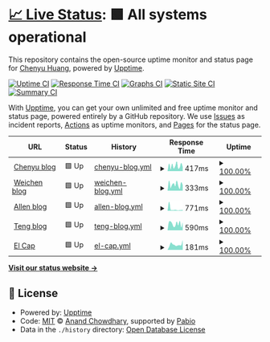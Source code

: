 # [📈 Live Status](https://BinaryFiddler.github.io/upptime): <!--live status--> **🟩 All systems operational**

This repository contains the open-source uptime monitor and status page for [Chenyu Huang](chenyu.blog), powered by [Upptime](https://github.com/upptime/upptime).

[![Uptime CI](https://github.com/BinaryFiddler/upptime/workflows/Uptime%20CI/badge.svg)](https://github.com/BinaryFiddler/upptime/actions?query=workflow%3A%22Uptime+CI%22)
[![Response Time CI](https://github.com/BinaryFiddler/upptime/workflows/Response%20Time%20CI/badge.svg)](https://github.com/BinaryFiddler/upptime/actions?query=workflow%3A%22Response+Time+CI%22)
[![Graphs CI](https://github.com/BinaryFiddler/upptime/workflows/Graphs%20CI/badge.svg)](https://github.com/BinaryFiddler/upptime/actions?query=workflow%3A%22Graphs+CI%22)
[![Static Site CI](https://github.com/BinaryFiddler/upptime/workflows/Static%20Site%20CI/badge.svg)](https://github.com/BinaryFiddler/upptime/actions?query=workflow%3A%22Static+Site+CI%22)
[![Summary CI](https://github.com/BinaryFiddler/upptime/workflows/Summary%20CI/badge.svg)](https://github.com/BinaryFiddler/upptime/actions?query=workflow%3A%22Summary+CI%22)

With [Upptime](https://upptime.js.org), you can get your own unlimited and free uptime monitor and status page, powered entirely by a GitHub repository. We use [Issues](https://github.com/BinaryFiddler/upptime/issues) as incident reports, [Actions](https://github.com/BinaryFiddler/upptime/actions) as uptime monitors, and [Pages](https://BinaryFiddler.github.io/upptime) for the status page.

<!--start: status pages-->
<!-- This summary is generated by Upptime (https://github.com/upptime/upptime) -->
<!-- Do not edit this manually, your changes will be overwritten -->
<!-- prettier-ignore -->
| URL | Status | History | Response Time | Uptime |
| --- | ------ | ------- | ------------- | ------ |
| <img alt="" src="https://icons.duckduckgo.com/ip3/www.chenyu.blog.ico" height="13"> [Chenyu blog](https://www.chenyu.blog) | 🟩 Up | [chenyu-blog.yml](https://github.com/BinaryFiddler/upptime/commits/HEAD/history/chenyu-blog.yml) | <details><summary><img alt="Response time graph" src="./graphs/chenyu-blog/response-time-week.png" height="20"> 417ms</summary><br><a href="https://status.chenyu.blog/history/chenyu-blog"><img alt="Response time 417" src="https://img.shields.io/endpoint?url=https%3A%2F%2Fraw.githubusercontent.com%2FBinaryFiddler%2Fupptime%2FHEAD%2Fapi%2Fchenyu-blog%2Fresponse-time.json"></a><br><a href="https://status.chenyu.blog/history/chenyu-blog"><img alt="24-hour response time 123" src="https://img.shields.io/endpoint?url=https%3A%2F%2Fraw.githubusercontent.com%2FBinaryFiddler%2Fupptime%2FHEAD%2Fapi%2Fchenyu-blog%2Fresponse-time-day.json"></a><br><a href="https://status.chenyu.blog/history/chenyu-blog"><img alt="7-day response time 417" src="https://img.shields.io/endpoint?url=https%3A%2F%2Fraw.githubusercontent.com%2FBinaryFiddler%2Fupptime%2FHEAD%2Fapi%2Fchenyu-blog%2Fresponse-time-week.json"></a><br><a href="https://status.chenyu.blog/history/chenyu-blog"><img alt="30-day response time 417" src="https://img.shields.io/endpoint?url=https%3A%2F%2Fraw.githubusercontent.com%2FBinaryFiddler%2Fupptime%2FHEAD%2Fapi%2Fchenyu-blog%2Fresponse-time-month.json"></a><br><a href="https://status.chenyu.blog/history/chenyu-blog"><img alt="1-year response time 417" src="https://img.shields.io/endpoint?url=https%3A%2F%2Fraw.githubusercontent.com%2FBinaryFiddler%2Fupptime%2FHEAD%2Fapi%2Fchenyu-blog%2Fresponse-time-year.json"></a></details> | <details><summary><a href="https://status.chenyu.blog/history/chenyu-blog">100.00%</a></summary><a href="https://status.chenyu.blog/history/chenyu-blog"><img alt="All-time uptime 100.00%" src="https://img.shields.io/endpoint?url=https%3A%2F%2Fraw.githubusercontent.com%2FBinaryFiddler%2Fupptime%2FHEAD%2Fapi%2Fchenyu-blog%2Fuptime.json"></a><br><a href="https://status.chenyu.blog/history/chenyu-blog"><img alt="24-hour uptime 100.00%" src="https://img.shields.io/endpoint?url=https%3A%2F%2Fraw.githubusercontent.com%2FBinaryFiddler%2Fupptime%2FHEAD%2Fapi%2Fchenyu-blog%2Fuptime-day.json"></a><br><a href="https://status.chenyu.blog/history/chenyu-blog"><img alt="7-day uptime 100.00%" src="https://img.shields.io/endpoint?url=https%3A%2F%2Fraw.githubusercontent.com%2FBinaryFiddler%2Fupptime%2FHEAD%2Fapi%2Fchenyu-blog%2Fuptime-week.json"></a><br><a href="https://status.chenyu.blog/history/chenyu-blog"><img alt="30-day uptime 100.00%" src="https://img.shields.io/endpoint?url=https%3A%2F%2Fraw.githubusercontent.com%2FBinaryFiddler%2Fupptime%2FHEAD%2Fapi%2Fchenyu-blog%2Fuptime-month.json"></a><br><a href="https://status.chenyu.blog/history/chenyu-blog"><img alt="1-year uptime 100.00%" src="https://img.shields.io/endpoint?url=https%3A%2F%2Fraw.githubusercontent.com%2FBinaryFiddler%2Fupptime%2FHEAD%2Fapi%2Fchenyu-blog%2Fuptime-year.json"></a></details>
| <img alt="" src="https://icons.duckduckgo.com/ip3/www.weichen.blog.ico" height="13"> [Weichen blog](https://www.weichen.blog) | 🟩 Up | [weichen-blog.yml](https://github.com/BinaryFiddler/upptime/commits/HEAD/history/weichen-blog.yml) | <details><summary><img alt="Response time graph" src="./graphs/weichen-blog/response-time-week.png" height="20"> 333ms</summary><br><a href="https://status.chenyu.blog/history/weichen-blog"><img alt="Response time 333" src="https://img.shields.io/endpoint?url=https%3A%2F%2Fraw.githubusercontent.com%2FBinaryFiddler%2Fupptime%2FHEAD%2Fapi%2Fweichen-blog%2Fresponse-time.json"></a><br><a href="https://status.chenyu.blog/history/weichen-blog"><img alt="24-hour response time 99" src="https://img.shields.io/endpoint?url=https%3A%2F%2Fraw.githubusercontent.com%2FBinaryFiddler%2Fupptime%2FHEAD%2Fapi%2Fweichen-blog%2Fresponse-time-day.json"></a><br><a href="https://status.chenyu.blog/history/weichen-blog"><img alt="7-day response time 333" src="https://img.shields.io/endpoint?url=https%3A%2F%2Fraw.githubusercontent.com%2FBinaryFiddler%2Fupptime%2FHEAD%2Fapi%2Fweichen-blog%2Fresponse-time-week.json"></a><br><a href="https://status.chenyu.blog/history/weichen-blog"><img alt="30-day response time 333" src="https://img.shields.io/endpoint?url=https%3A%2F%2Fraw.githubusercontent.com%2FBinaryFiddler%2Fupptime%2FHEAD%2Fapi%2Fweichen-blog%2Fresponse-time-month.json"></a><br><a href="https://status.chenyu.blog/history/weichen-blog"><img alt="1-year response time 333" src="https://img.shields.io/endpoint?url=https%3A%2F%2Fraw.githubusercontent.com%2FBinaryFiddler%2Fupptime%2FHEAD%2Fapi%2Fweichen-blog%2Fresponse-time-year.json"></a></details> | <details><summary><a href="https://status.chenyu.blog/history/weichen-blog">100.00%</a></summary><a href="https://status.chenyu.blog/history/weichen-blog"><img alt="All-time uptime 100.00%" src="https://img.shields.io/endpoint?url=https%3A%2F%2Fraw.githubusercontent.com%2FBinaryFiddler%2Fupptime%2FHEAD%2Fapi%2Fweichen-blog%2Fuptime.json"></a><br><a href="https://status.chenyu.blog/history/weichen-blog"><img alt="24-hour uptime 100.00%" src="https://img.shields.io/endpoint?url=https%3A%2F%2Fraw.githubusercontent.com%2FBinaryFiddler%2Fupptime%2FHEAD%2Fapi%2Fweichen-blog%2Fuptime-day.json"></a><br><a href="https://status.chenyu.blog/history/weichen-blog"><img alt="7-day uptime 100.00%" src="https://img.shields.io/endpoint?url=https%3A%2F%2Fraw.githubusercontent.com%2FBinaryFiddler%2Fupptime%2FHEAD%2Fapi%2Fweichen-blog%2Fuptime-week.json"></a><br><a href="https://status.chenyu.blog/history/weichen-blog"><img alt="30-day uptime 100.00%" src="https://img.shields.io/endpoint?url=https%3A%2F%2Fraw.githubusercontent.com%2FBinaryFiddler%2Fupptime%2FHEAD%2Fapi%2Fweichen-blog%2Fuptime-month.json"></a><br><a href="https://status.chenyu.blog/history/weichen-blog"><img alt="1-year uptime 100.00%" src="https://img.shields.io/endpoint?url=https%3A%2F%2Fraw.githubusercontent.com%2FBinaryFiddler%2Fupptime%2FHEAD%2Fapi%2Fweichen-blog%2Fuptime-year.json"></a></details>
| <img alt="" src="https://icons.duckduckgo.com/ip3/www.liallen.me.ico" height="13"> [Allen blog](https://www.liallen.me) | 🟩 Up | [allen-blog.yml](https://github.com/BinaryFiddler/upptime/commits/HEAD/history/allen-blog.yml) | <details><summary><img alt="Response time graph" src="./graphs/allen-blog/response-time-week.png" height="20"> 771ms</summary><br><a href="https://status.chenyu.blog/history/allen-blog"><img alt="Response time 771" src="https://img.shields.io/endpoint?url=https%3A%2F%2Fraw.githubusercontent.com%2FBinaryFiddler%2Fupptime%2FHEAD%2Fapi%2Fallen-blog%2Fresponse-time.json"></a><br><a href="https://status.chenyu.blog/history/allen-blog"><img alt="24-hour response time 384" src="https://img.shields.io/endpoint?url=https%3A%2F%2Fraw.githubusercontent.com%2FBinaryFiddler%2Fupptime%2FHEAD%2Fapi%2Fallen-blog%2Fresponse-time-day.json"></a><br><a href="https://status.chenyu.blog/history/allen-blog"><img alt="7-day response time 771" src="https://img.shields.io/endpoint?url=https%3A%2F%2Fraw.githubusercontent.com%2FBinaryFiddler%2Fupptime%2FHEAD%2Fapi%2Fallen-blog%2Fresponse-time-week.json"></a><br><a href="https://status.chenyu.blog/history/allen-blog"><img alt="30-day response time 771" src="https://img.shields.io/endpoint?url=https%3A%2F%2Fraw.githubusercontent.com%2FBinaryFiddler%2Fupptime%2FHEAD%2Fapi%2Fallen-blog%2Fresponse-time-month.json"></a><br><a href="https://status.chenyu.blog/history/allen-blog"><img alt="1-year response time 771" src="https://img.shields.io/endpoint?url=https%3A%2F%2Fraw.githubusercontent.com%2FBinaryFiddler%2Fupptime%2FHEAD%2Fapi%2Fallen-blog%2Fresponse-time-year.json"></a></details> | <details><summary><a href="https://status.chenyu.blog/history/allen-blog">100.00%</a></summary><a href="https://status.chenyu.blog/history/allen-blog"><img alt="All-time uptime 100.00%" src="https://img.shields.io/endpoint?url=https%3A%2F%2Fraw.githubusercontent.com%2FBinaryFiddler%2Fupptime%2FHEAD%2Fapi%2Fallen-blog%2Fuptime.json"></a><br><a href="https://status.chenyu.blog/history/allen-blog"><img alt="24-hour uptime 100.00%" src="https://img.shields.io/endpoint?url=https%3A%2F%2Fraw.githubusercontent.com%2FBinaryFiddler%2Fupptime%2FHEAD%2Fapi%2Fallen-blog%2Fuptime-day.json"></a><br><a href="https://status.chenyu.blog/history/allen-blog"><img alt="7-day uptime 100.00%" src="https://img.shields.io/endpoint?url=https%3A%2F%2Fraw.githubusercontent.com%2FBinaryFiddler%2Fupptime%2FHEAD%2Fapi%2Fallen-blog%2Fuptime-week.json"></a><br><a href="https://status.chenyu.blog/history/allen-blog"><img alt="30-day uptime 100.00%" src="https://img.shields.io/endpoint?url=https%3A%2F%2Fraw.githubusercontent.com%2FBinaryFiddler%2Fupptime%2FHEAD%2Fapi%2Fallen-blog%2Fuptime-month.json"></a><br><a href="https://status.chenyu.blog/history/allen-blog"><img alt="1-year uptime 100.00%" src="https://img.shields.io/endpoint?url=https%3A%2F%2Fraw.githubusercontent.com%2FBinaryFiddler%2Fupptime%2FHEAD%2Fapi%2Fallen-blog%2Fuptime-year.json"></a></details>
| <img alt="" src="https://icons.duckduckgo.com/ip3/www.teng.pub.ico" height="13"> [Teng blog](https://www.teng.pub) | 🟩 Up | [teng-blog.yml](https://github.com/BinaryFiddler/upptime/commits/HEAD/history/teng-blog.yml) | <details><summary><img alt="Response time graph" src="./graphs/teng-blog/response-time-week.png" height="20"> 590ms</summary><br><a href="https://status.chenyu.blog/history/teng-blog"><img alt="Response time 590" src="https://img.shields.io/endpoint?url=https%3A%2F%2Fraw.githubusercontent.com%2FBinaryFiddler%2Fupptime%2FHEAD%2Fapi%2Fteng-blog%2Fresponse-time.json"></a><br><a href="https://status.chenyu.blog/history/teng-blog"><img alt="24-hour response time 129" src="https://img.shields.io/endpoint?url=https%3A%2F%2Fraw.githubusercontent.com%2FBinaryFiddler%2Fupptime%2FHEAD%2Fapi%2Fteng-blog%2Fresponse-time-day.json"></a><br><a href="https://status.chenyu.blog/history/teng-blog"><img alt="7-day response time 590" src="https://img.shields.io/endpoint?url=https%3A%2F%2Fraw.githubusercontent.com%2FBinaryFiddler%2Fupptime%2FHEAD%2Fapi%2Fteng-blog%2Fresponse-time-week.json"></a><br><a href="https://status.chenyu.blog/history/teng-blog"><img alt="30-day response time 590" src="https://img.shields.io/endpoint?url=https%3A%2F%2Fraw.githubusercontent.com%2FBinaryFiddler%2Fupptime%2FHEAD%2Fapi%2Fteng-blog%2Fresponse-time-month.json"></a><br><a href="https://status.chenyu.blog/history/teng-blog"><img alt="1-year response time 590" src="https://img.shields.io/endpoint?url=https%3A%2F%2Fraw.githubusercontent.com%2FBinaryFiddler%2Fupptime%2FHEAD%2Fapi%2Fteng-blog%2Fresponse-time-year.json"></a></details> | <details><summary><a href="https://status.chenyu.blog/history/teng-blog">100.00%</a></summary><a href="https://status.chenyu.blog/history/teng-blog"><img alt="All-time uptime 100.00%" src="https://img.shields.io/endpoint?url=https%3A%2F%2Fraw.githubusercontent.com%2FBinaryFiddler%2Fupptime%2FHEAD%2Fapi%2Fteng-blog%2Fuptime.json"></a><br><a href="https://status.chenyu.blog/history/teng-blog"><img alt="24-hour uptime 100.00%" src="https://img.shields.io/endpoint?url=https%3A%2F%2Fraw.githubusercontent.com%2FBinaryFiddler%2Fupptime%2FHEAD%2Fapi%2Fteng-blog%2Fuptime-day.json"></a><br><a href="https://status.chenyu.blog/history/teng-blog"><img alt="7-day uptime 100.00%" src="https://img.shields.io/endpoint?url=https%3A%2F%2Fraw.githubusercontent.com%2FBinaryFiddler%2Fupptime%2FHEAD%2Fapi%2Fteng-blog%2Fuptime-week.json"></a><br><a href="https://status.chenyu.blog/history/teng-blog"><img alt="30-day uptime 100.00%" src="https://img.shields.io/endpoint?url=https%3A%2F%2Fraw.githubusercontent.com%2FBinaryFiddler%2Fupptime%2FHEAD%2Fapi%2Fteng-blog%2Fuptime-month.json"></a><br><a href="https://status.chenyu.blog/history/teng-blog"><img alt="1-year uptime 100.00%" src="https://img.shields.io/endpoint?url=https%3A%2F%2Fraw.githubusercontent.com%2FBinaryFiddler%2Fupptime%2FHEAD%2Fapi%2Fteng-blog%2Fuptime-year.json"></a></details>
| <img alt="" src="https://icons.duckduckgo.com/ip3/elcap.xyz.ico" height="13"> [El Cap](https://elcap.xyz) | 🟩 Up | [el-cap.yml](https://github.com/BinaryFiddler/upptime/commits/HEAD/history/el-cap.yml) | <details><summary><img alt="Response time graph" src="./graphs/el-cap/response-time-week.png" height="20"> 181ms</summary><br><a href="https://status.chenyu.blog/history/el-cap"><img alt="Response time 181" src="https://img.shields.io/endpoint?url=https%3A%2F%2Fraw.githubusercontent.com%2FBinaryFiddler%2Fupptime%2FHEAD%2Fapi%2Fel-cap%2Fresponse-time.json"></a><br><a href="https://status.chenyu.blog/history/el-cap"><img alt="24-hour response time 162" src="https://img.shields.io/endpoint?url=https%3A%2F%2Fraw.githubusercontent.com%2FBinaryFiddler%2Fupptime%2FHEAD%2Fapi%2Fel-cap%2Fresponse-time-day.json"></a><br><a href="https://status.chenyu.blog/history/el-cap"><img alt="7-day response time 181" src="https://img.shields.io/endpoint?url=https%3A%2F%2Fraw.githubusercontent.com%2FBinaryFiddler%2Fupptime%2FHEAD%2Fapi%2Fel-cap%2Fresponse-time-week.json"></a><br><a href="https://status.chenyu.blog/history/el-cap"><img alt="30-day response time 181" src="https://img.shields.io/endpoint?url=https%3A%2F%2Fraw.githubusercontent.com%2FBinaryFiddler%2Fupptime%2FHEAD%2Fapi%2Fel-cap%2Fresponse-time-month.json"></a><br><a href="https://status.chenyu.blog/history/el-cap"><img alt="1-year response time 181" src="https://img.shields.io/endpoint?url=https%3A%2F%2Fraw.githubusercontent.com%2FBinaryFiddler%2Fupptime%2FHEAD%2Fapi%2Fel-cap%2Fresponse-time-year.json"></a></details> | <details><summary><a href="https://status.chenyu.blog/history/el-cap">100.00%</a></summary><a href="https://status.chenyu.blog/history/el-cap"><img alt="All-time uptime 100.00%" src="https://img.shields.io/endpoint?url=https%3A%2F%2Fraw.githubusercontent.com%2FBinaryFiddler%2Fupptime%2FHEAD%2Fapi%2Fel-cap%2Fuptime.json"></a><br><a href="https://status.chenyu.blog/history/el-cap"><img alt="24-hour uptime 100.00%" src="https://img.shields.io/endpoint?url=https%3A%2F%2Fraw.githubusercontent.com%2FBinaryFiddler%2Fupptime%2FHEAD%2Fapi%2Fel-cap%2Fuptime-day.json"></a><br><a href="https://status.chenyu.blog/history/el-cap"><img alt="7-day uptime 100.00%" src="https://img.shields.io/endpoint?url=https%3A%2F%2Fraw.githubusercontent.com%2FBinaryFiddler%2Fupptime%2FHEAD%2Fapi%2Fel-cap%2Fuptime-week.json"></a><br><a href="https://status.chenyu.blog/history/el-cap"><img alt="30-day uptime 100.00%" src="https://img.shields.io/endpoint?url=https%3A%2F%2Fraw.githubusercontent.com%2FBinaryFiddler%2Fupptime%2FHEAD%2Fapi%2Fel-cap%2Fuptime-month.json"></a><br><a href="https://status.chenyu.blog/history/el-cap"><img alt="1-year uptime 100.00%" src="https://img.shields.io/endpoint?url=https%3A%2F%2Fraw.githubusercontent.com%2FBinaryFiddler%2Fupptime%2FHEAD%2Fapi%2Fel-cap%2Fuptime-year.json"></a></details>

<!--end: status pages-->

[**Visit our status website →**](https://BinaryFiddler.github.io/upptime)

## 📄 License

- Powered by: [Upptime](https://github.com/upptime/upptime)
- Code: [MIT](./LICENSE) © [Anand Chowdhary](https://anandchowdhary.com), supported by [Pabio](https://pabio.com)
- Data in the `./history` directory: [Open Database License](https://opendatacommons.org/licenses/odbl/1-0/)
